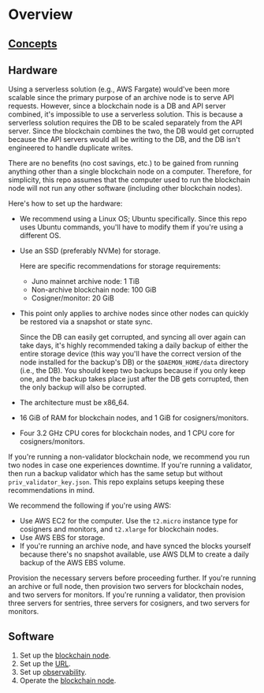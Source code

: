 # Overview

## [Concepts](concepts.md)

## Hardware

Using a serverless solution (e.g., AWS Fargate) would've been more scalable since the primary purpose of an archive node is to serve API requests. However, since a blockchain node is a DB and API server combined, it's impossible to use a serverless solution. This is because a serverless solution requires the DB to be scaled separately from the API server. Since the blockchain combines the two, the DB would get corrupted because the API servers would all be writing to the DB, and the DB isn't engineered to handle duplicate writes.

There are no benefits (no cost savings, etc.) to be gained from running anything other than a single blockchain node on a computer. Therefore, for simplicity, this repo assumes that the computer used to run the blockchain node will not run any other software (including other blockchain nodes).

Here's how to set up the hardware:
- We recommend using a Linux OS; Ubuntu specifically. Since this repo uses Ubuntu commands, you'll have to modify them if you're using a different OS.
- Use an SSD (preferably NVMe) for storage.

  Here are specific recommendations for storage requirements:
    - Juno mainnet archive node: 1 TiB
    - Non-archive blockchain node: 100 GiB
    - Cosigner/monitor: 20 GiB
- This point only applies to archive nodes since other nodes can quickly be restored via a snapshot or state sync.

  Since the DB can easily get corrupted, and syncing all over again can take days, it's highly recommended taking a daily backup of either the entire storage device (this way you'll have the correct version of the node installed for the backup's DB) or the `$DAEMON_HOME/data` directory (i.e., the DB). You should keep two backups because if you only keep one, and the backup takes place just after the DB gets corrupted, then the only backup will also be corrupted.
- The architecture must be x86_64.
- 16 GiB of RAM for blockchain nodes, and 1 GiB for cosigners/monitors.
- Four 3.2 GHz CPU cores for blockchain nodes, and 1 CPU core for cosigners/monitors.

If you're running a non-validator blockchain node, we recommend you run two nodes in case one experiences downtime. If you're running a validator, then run a backup validator which has the same setup but without `priv_validator_key.json`. This repo explains setups keeping these recommendations in mind.

We recommend the following if you're using AWS:
- Use AWS EC2 for the computer. Use the `t2.micro` instance type for cosigners and monitors, and `t2.xlarge` for blockchain nodes.
- Use AWS EBS for storage.
- If you're running an archive node, and have synced the blocks yourself because there's no snapshot available, use AWS DLM to create a daily backup of the AWS EBS volume.

Provision the necessary servers before proceeding further. If you're running an archive or full node, then provision two servers for blockchain nodes, and two servers for monitors. If you're running a validator, then provision three servers for sentries, three servers for cosigners, and two servers for monitors.

## Software

1. Set up the [blockchain node](blockchain-node-setup.md).
2. Set up the [URL](url-setup.md).
3. Set up [observability](observability.md).
4. Operate the [blockchain node](blockchain-node-operations.md).
